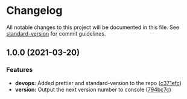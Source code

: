 # Changelog

All notable changes to this project will be documented in this file. See [standard-version](https://github.com/conventional-changelog/standard-version) for commit guidelines.

## 1.0.0 (2021-03-20)


### Features

* **devops:** Added prettier and standard-version to the repo ([c371efc](https://github.com/entrostat/get-next-project-version/commit/c371efc17a5561677918a29592cd6cf09f4f0f6c))
* **version:** Output the next version number to console ([794bc7c](https://github.com/entrostat/get-next-project-version/commit/794bc7c10f77a30a108bf2e8e47e69ba908fd785))
